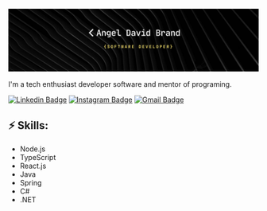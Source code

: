 ![Header image](https://github.com/AngelBrand1/AngelBrand1/blob/main/github-banner.png)
<!-- You can create your own header images using Canva, it has a lot of templates. If you do, use the following link https://www.canva.com/join/celeriac-tread-jellyfish -->
I'm a tech enthusiast developer software and mentor of programing.


[![Linkedin Badge](https://img.shields.io/badge/-LinkedIn-blue?style=flat-square&logo=Linkedin&logoColor=white&link=https://www.linkedin.com/in/angelbrand/)](https://www.linkedin.com/in/angelbrand/)
[![Instagram Badge](https://img.shields.io/badge/-Instagram-e4405f?style=flat-square&logo=Instagram&logoColor=white&link=https://www.instagram.com/angelbran09/)](https://www.instagram.com/angelbran09/)
[![Gmail Badge](https://img.shields.io/badge/-Gmail-d14836?style=flat-square&logo=Gmail&logoColor=white&link=mail@angeldavidbran000@gmail.com)](mailto:mail@angeldavidbran000@gmail.com)

## ⚡ Skills:
- Node.js
- TypeScript
- React.js
- Java
- Spring
- C#
- .NET
